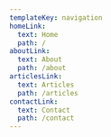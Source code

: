 ```yaml
---
templateKey: navigation
homeLink:
  text: Home
  path: /
aboutLink:
  text: About
  path: /about
articlesLink:
  text: Articles
  path: /articles
contactLink:
  text: Contact
  path: /contact
---
```

